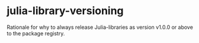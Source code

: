 # julia-library-versioning
Rationale for why to always release Julia-libraries as version v1.0.0 or above to the package registry.
